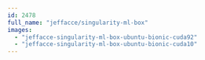 ```yaml
---
id: 2478
full_name: "jeffacce/singularity-ml-box"
images: 
  - "jeffacce-singularity-ml-box-ubuntu-bionic-cuda92"
  - "jeffacce-singularity-ml-box-ubuntu-bionic-cuda10"
---
```

